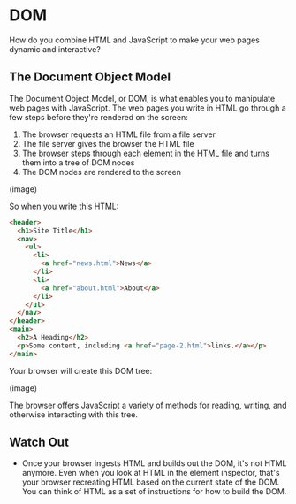 # DOM

How do you combine HTML and JavaScript to make your web pages dynamic and interactive?

## The Document Object Model

The Document Object Model, or DOM, is what enables you to manipulate web pages with JavaScript. The web pages you write in HTML go through a few steps before they're rendered on the screen:

1. The browser requests an HTML file from a file server
2. The file server gives the browser the HTML file
3. The browser steps through each element in the HTML file and turns them into a tree of DOM nodes
4. The DOM nodes are rendered to the screen

(image)

So when you write this HTML:

```html
<header>
  <h1>Site Title</h1>
  <nav>
    <ul>
      <li>
        <a href="news.html">News</a>
      </li>
      <li>
        <a href="about.html">About</a>
      </li>
    </ul>
  </nav>
</header>
<main>
  <h2>A Heading</h2>
  <p>Some content, including <a href="page-2.html">links.</a></p>
</main>
```

Your browser will create this DOM tree:

(image)

The browser offers JavaScript a variety of methods for reading, writing, and otherwise interacting with this tree.

## Watch Out

* Once your browser ingests HTML and builds out the DOM, it's not HTML anymore. Even when you look at HTML in the element inspector, that's your browser recreating HTML based on the current state of the DOM. You can think of HTML as a set of instructions for how to build the DOM.
